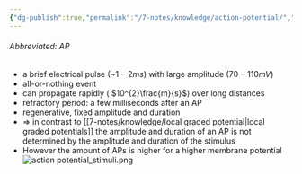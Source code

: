 ```yaml
---
{"dg-publish":true,"permalink":"/7-notes/knowledge/action-potential/","tags":["uni/fmb/signalling"]}
---
```


###### Abbreviated: AP

- a brief electrical pulse (~$1-2ms$) with large amplitude ($70-110mV$)
- all-or-nothing event
- can propagate rapidly ( $10^{2}\frac{m}{s}$) over long distances
- refractory period: a few milliseconds after an AP
- regenerative, fixed amplitude and duration
- $\Rightarrow$ in contrast to [[7-notes/knowledge/local graded potential\|local graded potentials]] the amplitude and duration of an AP is not determined by the amplitude and duration of the stimulus
- However the amount of APs is higher for a higher membrane potential
![action potential_stimuli.png](/img/user/7-notes/knowledge/images/action%20potential_stimuli.png)
